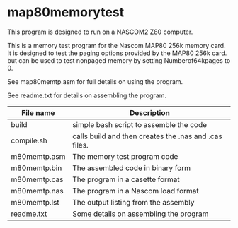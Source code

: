 # map80memorytest

This program is designed to run on a NASCOM2 Z80 computer.

This is a memory test program for the Nascom MAP80 256k memory card.
  It is designed to test the paging options provided by the MAP80 256k card.
    but can be used to test nonpaged memory by setting Numberof64kpages to 0.

See map80memtp.asm for full details on using the program.

See readme.txt for details on assembling the program.

File name | Description
----------|------------
build | simple bash script to assemble the code
compile.sh |calls build and then creates the .nas and .cas files.
m80memtp.asm | The memory test program code
m80memtp.bin | The assembled code in binary form
m80memtp.cas | The program in a casette format
m80memtp.nas | The program in a Nascom load format
m80memtp.lst | The output listing from the assembly
readme.txt | Some details on assembling the program
